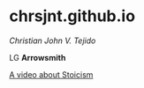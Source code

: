 # chrsjnt.github.io

*Christian John V. Tejido*

LG **Arrowsmith**

[A video about Stoicism](https://youtu.be/EFkyxzJtiv4)
